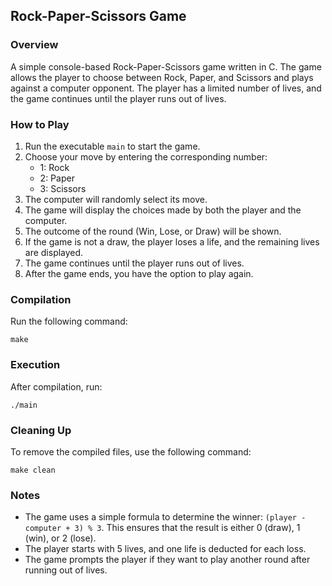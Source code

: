 ## Rock-Paper-Scissors Game

### Overview

A simple console-based Rock-Paper-Scissors game written in C. The game allows the player to choose between Rock, Paper, and Scissors and plays against a computer opponent. The player has a limited number of lives, and the game continues until the player runs out of lives.

### How to Play

1. Run the executable `main` to start the game.
2. Choose your move by entering the corresponding number:
   - 1: Rock
   - 2: Paper
   - 3: Scissors
3. The computer will randomly select its move.
4. The game will display the choices made by both the player and the computer.
5. The outcome of the round (Win, Lose, or Draw) will be shown.
6. If the game is not a draw, the player loses a life, and the remaining lives are displayed.
7. The game continues until the player runs out of lives.
8. After the game ends, you have the option to play again.

### Compilation
Run the following command:

```
make
```

### Execution

After compilation, run:

```
./main
```

### Cleaning Up

To remove the compiled files, use the following command:

```
make clean
```

### Notes

- The game uses a simple formula to determine the winner: `(player - computer + 3) % 3`. This ensures that the result is either 0 (draw), 1 (win), or 2 (lose).
- The player starts with 5 lives, and one life is deducted for each loss.
- The game prompts the player if they want to play another round after running out of lives.
